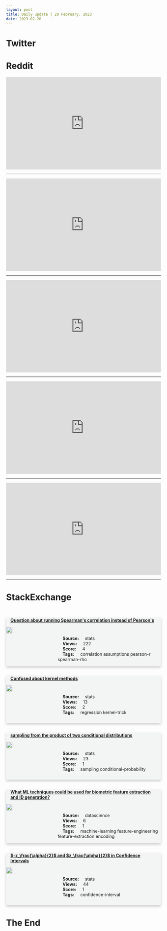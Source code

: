 ```yaml
---
layout: post
title: Daily update | 20 February, 2023
date: 2023-02-20
---
```


<script async src="https://platform.twitter.com/widgets.js" charset="utf-8"></script>


<script src='https://storage.ko-fi.com/cdn/scripts/overlay-widget.js'></script>
<script>
  kofiWidgetOverlay.draw('themldojo', {
    'type': 'floating-chat',
    'floating-chat.donateButton.text': 'Support me',
    'floating-chat.donateButton.background-color': '#f45d22',
    'floating-chat.donateButton.text-color': '#fff'
  });
</script>

# Twitter 

<blockquote class="twitter-tweet"><a href="https://twitter.com/WallStreetSilv/status/1627129037930856448"></a></blockquote>

<blockquote class="twitter-tweet"><a href="https://twitter.com/BernieSpofforth/status/1627244884628209665"></a></blockquote>

<blockquote class="twitter-tweet"><a href="https://twitter.com/FascinateFlix/status/1627306150436777984"></a></blockquote>

<blockquote class="twitter-tweet"><a href="https://twitter.com/vboykis/status/1627311554508079104"></a></blockquote>

<blockquote class="twitter-tweet"><a href="https://twitter.com/razoralign/status/1627304386073604098"></a></blockquote>

<blockquote class="twitter-tweet"><a href="https://twitter.com/ylecun/status/1627383015268548613"></a></blockquote>

<blockquote class="twitter-tweet"><a href="https://twitter.com/ylecun/status/1627159605393457152"></a></blockquote>

<blockquote class="twitter-tweet"><a href="https://twitter.com/karpathy/status/1627366413840322562"></a></blockquote>

<blockquote class="twitter-tweet"><a href="https://twitter.com/karpathy/status/1627366429489266689"></a></blockquote>

<blockquote class="twitter-tweet"><a href="https://twitter.com/ylecun/status/1627407555826708484"></a></blockquote>

# Reddit 

<iframe id="reddit-embed" src="https://www.redditmedia.com/r/MachineLearning/comments/1169uzy/r_neural_cloth_simulation?ref_source=embed&amp;ref=share&amp;embed=true" sandbox="allow-scripts allow-same-origin allow-popups" style="border: none;" height="300" width="100%" scrolling="yes"></iframe>
<hr style="width:100%;text-align:left;margin-left:0">
<iframe id="reddit-embed" src="https://www.redditmedia.com/r/datascience/comments/1162ssq/buzz_around_new_deep_learning_models_and?ref_source=embed&amp;ref=share&amp;embed=true" sandbox="allow-scripts allow-same-origin allow-popups" style="border: none;" height="300" width="100%" scrolling="yes"></iframe>
<hr style="width:100%;text-align:left;margin-left:0">
<iframe id="reddit-embed" src="https://www.redditmedia.com/r/MachineLearning/comments/115z9hc/d_things_you_wish_you_knew_before_you_started?ref_source=embed&amp;ref=share&amp;embed=true" sandbox="allow-scripts allow-same-origin allow-popups" style="border: none;" height="300" width="100%" scrolling="yes"></iframe>
<hr style="width:100%;text-align:left;margin-left:0">
<iframe id="reddit-embed" src="https://www.redditmedia.com/r/MachineLearning/comments/115x1it/d_toolformer_implementation_using_only_fewshot?ref_source=embed&amp;ref=share&amp;embed=true" sandbox="allow-scripts allow-same-origin allow-popups" style="border: none;" height="300" width="100%" scrolling="yes"></iframe>
<hr style="width:100%;text-align:left;margin-left:0">
<iframe id="reddit-embed" src="https://www.redditmedia.com/r/statistics/comments/1167zh1/q_how_the_term_data_analysis_came_to_mean_so?ref_source=embed&amp;ref=share&amp;embed=true" sandbox="allow-scripts allow-same-origin allow-popups" style="border: none;" height="300" width="100%" scrolling="yes"></iframe>
<hr style="width:100%;text-align:left;margin-left:0">

<style>
.card {
box-shadow: 0 4px 8px 0 rgba(0,0,0,0.2);
transition: 0.3s;
width: 100%;
background-color: #F3F4F4;
}
p{
    margin-left:  3em;
    padding-top: 1em;
}
.part2{
    display: grid;
    grid-template-columns: 1fr 3fr;
}
h4{
    margin: 1em;
}

.card:hover {
box-shadow: 0 8px 16px 0 rgba(0,0,0,0.2);
}
b {
padding: 2px 16px;
}
</style>
  
# StackExchange 


  <br>
  <div class="card">
  <h4><a href='https://stats.stackexchange.com/questions/605888/question-about-running-spearmans-correlation-instead-of-pearsons'>Question about running Spearman&#39;s correlation instead of Pearson&#39;s</a></h4> 
  <div class="part2">
      <img src="https://cdn.sstatic.net/Sites/stats/Img/apple-touch-icon@2.png?v=344f57aa10cc" alt="Img missing!" style="width:40%">
      <p><b>Source:</b> stats<br><b>Views:</b> 222<br><b>Score:</b> 4<br><b>Tags:</b> <span class="badge badge-dark">correlation</span> <span class="badge badge-dark">assumptions</span> <span class="badge badge-dark">pearson-r</span> <span class="badge badge-dark">spearman-rho</span></p> 
  </div>
  </div>
      
  <br>
  <div class="card">
  <h4><a href='https://stats.stackexchange.com/questions/605910/confused-about-kernel-methods'>Confused about kernel methods</a></h4> 
  <div class="part2">
      <img src="https://cdn.sstatic.net/Sites/stats/Img/apple-touch-icon@2.png?v=344f57aa10cc" alt="Img missing!" style="width:40%">
      <p><b>Source:</b> stats<br><b>Views:</b> 13<br><b>Score:</b> 2<br><b>Tags:</b> <span class="badge badge-dark">regression</span> <span class="badge badge-dark">kernel-trick</span></p> 
  </div>
  </div>
      
  <br>
  <div class="card">
  <h4><a href='https://stats.stackexchange.com/questions/605907/sampling-from-the-product-of-two-conditional-distributions'>sampling from the product of two conditional distributions</a></h4> 
  <div class="part2">
      <img src="https://cdn.sstatic.net/Sites/stats/Img/apple-touch-icon@2.png?v=344f57aa10cc" alt="Img missing!" style="width:40%">
      <p><b>Source:</b> stats<br><b>Views:</b> 23<br><b>Score:</b> 1<br><b>Tags:</b> <span class="badge badge-dark">sampling</span> <span class="badge badge-dark">conditional-probability</span></p> 
  </div>
  </div>
      
  <br>
  <div class="card">
  <h4><a href='https://datascience.stackexchange.com/questions/118644/what-ml-techniques-could-be-used-for-biometric-feature-extraction-and-id-generat'>What ML techniques could be used for biometric feature extraction and ID generation?</a></h4> 
  <div class="part2">
      <img src="https://cdn.sstatic.net/Sites/datascience/Img/apple-touch-icon@2.png?v=1c36463984b3" alt="Img missing!" style="width:40%">
      <p><b>Source:</b> datascience<br><b>Views:</b> 6<br><b>Score:</b> 1<br><b>Tags:</b> <span class="badge badge-dark">machine-learning</span> <span class="badge badge-dark">feature-engineering</span> <span class="badge badge-dark">feature-extraction</span> <span class="badge badge-dark">encoding</span></p> 
  </div>
  </div>
      
  <br>
  <div class="card">
  <h4><a href='https://stats.stackexchange.com/questions/605916/z-frac-alpha2-and-z-frac-alpha2-in-confidence-intervals'>$-z_\frac{\alpha}{2}$ and $z_\frac{\alpha}{2}$ in Confidence Intervals</a></h4> 
  <div class="part2">
      <img src="https://cdn.sstatic.net/Sites/stats/Img/apple-touch-icon@2.png?v=344f57aa10cc" alt="Img missing!" style="width:40%">
      <p><b>Source:</b> stats<br><b>Views:</b> 44<br><b>Score:</b> 1<br><b>Tags:</b> <span class="badge badge-dark">confidence-interval</span></p> 
  </div>
  </div>
      
# The End